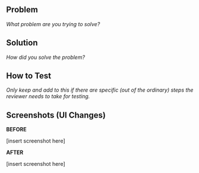 ## Problem

_What problem are you trying to solve?_

## Solution

_How did you solve the problem?_

## How to Test

_Only keep and add to this if there are specific (out of the ordinary) steps the reviewer needs to take for testing._

## Screenshots (UI Changes)

**BEFORE**

[insert screenshot here]

**AFTER**

[insert screenshot here]
